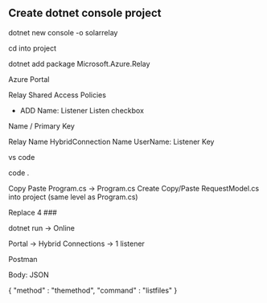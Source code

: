 ## Create dotnet console project

dotnet new console -o solarrelay

cd into project

dotnet add package Microsoft.Azure.Relay


Azure Portal

Relay
  Shared Access Policies
  + ADD
  Name: Listener    Listen checkbox

  Name / Primary Key

Relay Name
HybridConnection Name
UserName: Listener
Key

vs code 

code .

Copy Paste Program.cs -> Program.cs
Create Copy/Paste RequestModel.cs into project (same level as Program.cs)

Replace 4 ### 

dotnet run
  -> Online

Portal -> Hybrid Connections -> 1 listener

Postman

Body:   JSON

{
    "method" : "themethod",
    "command" : "listfiles"
}
